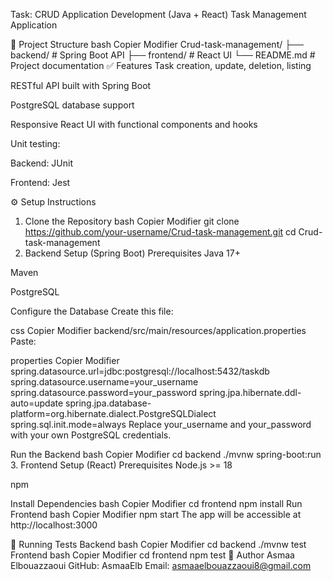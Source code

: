 Task: CRUD Application Development (Java + React)
Task Management Application

📁 Project Structure
bash
Copier
Modifier
Crud-task-management/
├── backend/    # Spring Boot API
├── frontend/   # React UI
└── README.md   # Project documentation
✅ Features
Task creation, update, deletion, listing

RESTful API built with Spring Boot

PostgreSQL database support

Responsive React UI with functional components and hooks

Unit testing:

Backend: JUnit

Frontend: Jest

⚙️ Setup Instructions
1. Clone the Repository
bash
Copier
Modifier
git clone https://github.com/your-username/Crud-task-management.git
cd Crud-task-management
2. Backend Setup (Spring Boot)
Prerequisites
Java 17+

Maven

PostgreSQL

Configure the Database
Create this file:

css
Copier
Modifier
backend/src/main/resources/application.properties
Paste:

properties
Copier
Modifier
spring.datasource.url=jdbc:postgresql://localhost:5432/taskdb
spring.datasource.username=your_username
spring.datasource.password=your_password
spring.jpa.hibernate.ddl-auto=update
spring.jpa.database-platform=org.hibernate.dialect.PostgreSQLDialect
spring.sql.init.mode=always
Replace your_username and your_password with your own PostgreSQL credentials.

Run the Backend
bash
Copier
Modifier
cd backend
./mvnw spring-boot:run
3. Frontend Setup (React)
Prerequisites
Node.js >= 18

npm

Install Dependencies
bash
Copier
Modifier
cd frontend
npm install
Run Frontend
bash
Copier
Modifier
npm start
The app will be accessible at http://localhost:3000

🧪 Running Tests
Backend
bash
Copier
Modifier
cd backend
./mvnw test
Frontend
bash
Copier
Modifier
cd frontend
npm test
👤 Author
Asmaa Elbouazzaoui
GitHub: AsmaaElb
Email: asmaaelbouazzaoui8@gmail.com